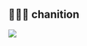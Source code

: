 ## 👩🏻‍💻 chanition
<!--
<a href="https://www.instagram.com/seoiiwon"><img src="https://img.shields.io/badge/@seoiiwon-cdcdcd?style=for-the-badge&logo=instagram&logoColor=000000"/></a>
<a href="https://happyjiwon.tistory.com"><img src="https://img.shields.io/badge/Tistory-cdcdcd?style=for-the-badge&logo=Tistory&logoColor=000000"/></a>

<br>
<div>
  <a><img height="150px" src="https://github-readme-stats.vercel.app/api/top-langs/?username=chanition&hide_title=true&hide_border=true&layout=compact&langs_count=6&text_color=000&icon_color=fff&bg_color=0,bcbcbc,dfdfdf,dfdfdf,bcbcbc&theme=graywhite"/></a>
</div>
-->
<!-- 백준 티어 보여주는거
[![Solved.ac
프로필](http://mazassumnida.wtf/api/v2/generate_badge?boj={ellie7070})](https://solved.ac/{handle})
-->
<!-- 백준 잔디밭
<img src="http://mazandi.herokuapp.com/api?handle={ellie7070}&theme=dark"/>
-->
<img src= "https://img.shields.io/badge/python-#3776AB?style=flat-square&logo=html5&logoColor=white"/>
